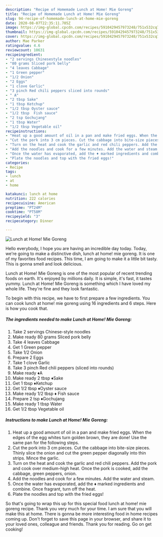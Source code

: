 ```yaml
---
description: "Recipe of Homemade Lunch at Home! Mie Goreng"
title: "Recipe of Homemade Lunch at Home! Mie Goreng"
slug: 94-recipe-of-homemade-lunch-at-home-mie-goreng
date: 2020-08-07T22:35:11.705Z
image: https://img-global.cpcdn.com/recipes/5910429457973248/751x532cq70/lunch-at-home-mie-goreng-recipe-main-photo.jpg
thumbnail: https://img-global.cpcdn.com/recipes/5910429457973248/751x532cq70/lunch-at-home-mie-goreng-recipe-main-photo.jpg
cover: https://img-global.cpcdn.com/recipes/5910429457973248/751x532cq70/lunch-at-home-mie-goreng-recipe-main-photo.jpg
author: Mae Parker
ratingvalue: 4.6
reviewcount: 10631
recipeingredient:
- "2 servings Chinesestyle noodles"
- "80 grams Sliced pork belly"
- "4 leaves Cabbage"
- "1 Green pepper"
- "1/2 Onion"
- "2 Eggs"
- "1 clove Garlic"
- "3 pinch Red chili peppers sliced into rounds"
- " A"
- "2 tbsp Sake"
- "1 tbsp Ketchup"
- "1/2 tbsp Oyster sauce"
- "1/2 tbsp  Fish sauce"
- "2 tsp Gochujang"
- "1 tbsp Water"
- "1/2 tbsp Vegetable oil"
recipeinstructions:
- "Heat up a good amount of oil in a pan and make fried eggs. When the edges of the egg whites turn golden brown, they are done! Use the same pan for the following steps."
- "Cut the pork into 3 cm pieces. Cut the cabbage into bite-size pieces. Thinly slice the onion and cut the green pepper diagonally into thin strips. Mince the garlic."
- "Turn on the heat and cook the garlic and red chili peppers. Add the pork and cook over medium-high heat. Once the pork is cooked, add the cabbage, green peppers, onion."
- "Add the noodles and cook for a few minutes. Add the water and steam."
- "Once the water has evaporated, add the ♦ marked ingredients and combine. Once fragrant, turn off the heat."
- "Plate the noodles and top with the fried eggs!"
categories:
- Recipe
tags:
- lunch
- at
- home

katakunci: lunch at home 
nutrition: 222 calories
recipecuisine: American
preptime: "PT24M"
cooktime: "PT58M"
recipeyield: "3"
recipecategory: Dinner

---
```



![Lunch at Home! Mie Goreng](https://img-global.cpcdn.com/recipes/5910429457973248/751x532cq70/lunch-at-home-mie-goreng-recipe-main-photo.jpg)

Hello everybody, I hope you are having an incredible day today. Today, we're going to make a distinctive dish, lunch at home! mie goreng. It is one of my favorites food recipes. This time, I am going to make it a little bit tasty. This is gonna smell and look delicious.

Lunch at Home! Mie Goreng is one of the most popular of recent trending foods on earth. It's enjoyed by millions daily. It is simple, it's fast, it tastes yummy. Lunch at Home! Mie Goreng is something which I have loved my whole life. They're fine and they look fantastic.




To begin with this recipe, we have to first prepare a few ingredients. You can cook lunch at home! mie goreng using 16 ingredients and 6 steps. Here is how you cook that.

<!--inarticleads1-->

##### The ingredients needed to make Lunch at Home! Mie Goreng:

1. Take 2 servings Chinese-style noodles
1. Make ready 80 grams Sliced pork belly
1. Take 4 leaves Cabbage
1. Get 1 Green pepper
1. Take 1/2 Onion
1. Prepare 2 Eggs
1. Take 1 clove Garlic
1. Take 3 pinch Red chili peppers (sliced into rounds)
1. Make ready  ♦A
1. Make ready 2 tbsp ♦Sake
1. Get 1 tbsp ♦Ketchup
1. Get 1/2 tbsp ♦Oyster sauce
1. Make ready 1/2 tbsp ♦ Fish sauce
1. Prepare 2 tsp ♦Gochujang
1. Make ready 1 tbsp Water
1. Get 1/2 tbsp Vegetable oil




<!--inarticleads2-->

##### Instructions to make Lunch at Home! Mie Goreng:

1. Heat up a good amount of oil in a pan and make fried eggs. When the edges of the egg whites turn golden brown, they are done! Use the same pan for the following steps.
1. Cut the pork into 3 cm pieces. Cut the cabbage into bite-size pieces. Thinly slice the onion and cut the green pepper diagonally into thin strips. Mince the garlic.
1. Turn on the heat and cook the garlic and red chili peppers. Add the pork and cook over medium-high heat. Once the pork is cooked, add the cabbage, green peppers, onion.
1. Add the noodles and cook for a few minutes. Add the water and steam.
1. Once the water has evaporated, add the ♦ marked ingredients and combine. Once fragrant, turn off the heat.
1. Plate the noodles and top with the fried eggs!




So that's going to wrap this up for this special food lunch at home! mie goreng recipe. Thank you very much for your time. I am sure that you will make this at home. There is gonna be more interesting food in home recipes coming up. Don't forget to save this page in your browser, and share it to your loved ones, colleague and friends. Thank you for reading. Go on get cooking!
